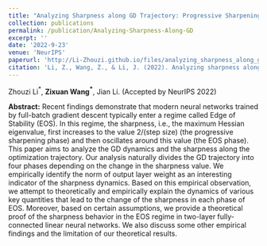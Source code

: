 ```yaml
---
title: "Analyzing Sharpness along GD Trajectory: Progressive Sharpening and Edge of Stability"
collection: publications
permalink: /publication/Analyzing-Sharpness-Along-GD
excerpt: ''
date: '2022-9-23'
venue: 'NeurIPS'
paperurl: 'http://Li-Zhouzi.github.io/files/analyzing_sharpness_along_gd_t.pdf'
citation: 'Li, Z., Wang, Z., & Li, J. (2022). Analyzing sharpness along gd trajectory: Progressive sharpening and edge of stability. arXiv preprint arXiv:2207.12678.'
---
```

Zhouzi Li$^*$, **Zixuan Wang$^*$**, Jian Li. (Accepted by NeurIPS 2022)

**Abstract:** Recent findings demonstrate that modern neural networks trained by full-batch gradient descent typically enter a regime called Edge of Stability (EOS). In this regime, the sharpness, i.e., the maximum Hessian eigenvalue, first increases to the value 2/(step size) (the progressive sharpening phase) and then oscillates around this value (the EOS phase). This paper aims to analyze the GD dynamics and the sharpness along the optimization trajectory. Our analysis naturally divides the GD trajectory into four phases depending on the change in the sharpness value. We empirically identify the norm of output layer weight as an interesting indicator of the sharpness dynamics. Based on this empirical observation, we attempt to theoretically and empirically explain the dynamics of various key quantities that lead to the change of the sharpness in each phase of EOS. Moreover, based on certain assumptions, we provide a theoretical proof of the sharpness behavior in the EOS regime in two-layer fully-connected linear neural networks. We also discuss some other empirical findings and the limitation of our theoretical results.

